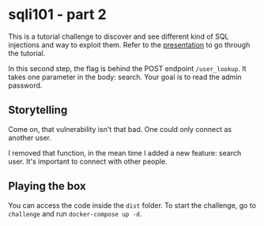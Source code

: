 # sqli101 - part 2
This is a tutorial challenge to discover and see different kind of SQL injections and way to exploit them.
Refer to the [presentation](https://docs.google.com/presentation/d/1f11ZtCoYZrSaO8SzACD5eCSsKP6NflrWv6HNrSu7-O4/preview) to go through the tutorial.

In this second step, the flag is behind the POST endpoint `/user_lookup`. It takes one parameter in the body: search.
Your goal is to read the admin password.

## Storytelling
Come on, that vulnerability isn't that bad. One could only connect as another user.

I removed that function, in the mean time I added a new feature: search user.
It's important to connect with other people.

## Playing the box
You can access the code inside the `dist` folder.
To start the challenge, go to `challenge` and run `docker-compose up -d`.

